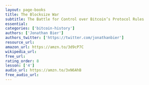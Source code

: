 ```yaml
---
layout: page-books
title: The Blocksize War
subtitle: The Battle for Control over Bitcoin’s Protocol Rules
essential: 
categories: ['bitcoin-history']
authors: ['Jonathan Bier']
authors_twitter: ['https://twitter.com/jonathanbier']
resource_url: 
amazon_url: https://amzn.to/3d9cP7C
wikipedia_url: 
free_url: 
rating_order: 8
lesson: ['4']
audio_url: https://amzn.to/3xN6AhB
free_audio_url: 
---
```

